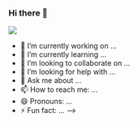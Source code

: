 ### Hi there 👋
<a href="oh930428@gmail.com" target="_blank"><img src="https://img.shields.io/badge/Gmail-oh930428@gmail.com-blue?logo=github&logoColor=white"/></a>
- 🔭 I’m currently working on ...
- 🌱 I’m currently learning ...
- 👯 I’m looking to collaborate on ...
- 🤔 I’m looking for help with ...
- 💬 Ask me about ...
- 📫 How to reach me: ...
- 😄 Pronouns: ...
- ⚡ Fun fact: ...
-->
